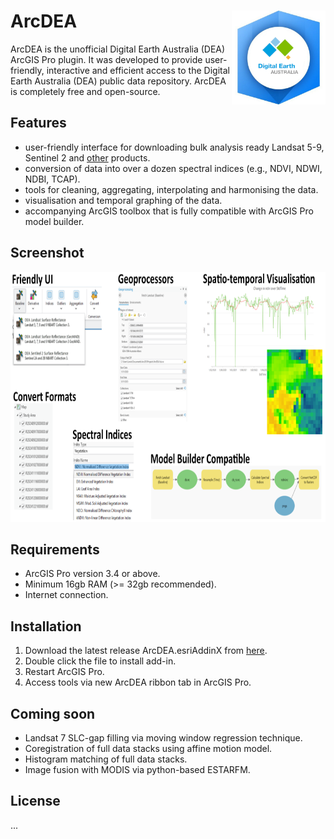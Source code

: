 # ArcDEA <img src="ArcDEA/Images/arcdea_logo.png" align="right" height="150" />

ArcDEA is the unofficial Digital Earth Australia (DEA) ArcGIS Pro plugin. It was developed to provide user-friendly, interactive and efficient access to the Digital Earth Australia (DEA) public data repository. ArcDEA is completely free and open-source.

## Features
* user-friendly interface for downloading bulk analysis ready Landsat 5-9, Sentinel 2 and [other](https://www.dea.ga.gov.au/products) products.
* conversion of data into over a dozen spectral indices (e.g., NDVI, NDWI, NDBI, TCAP).
* tools for cleaning, aggregating, interpolating and harmonising the data.
* visualisation and temporal graphing of the data.
* accompanying ArcGIS toolbox that is fully compatible with ArcGIS Pro model builder.

## Screenshot
<img src="ArcDEA/Screenshots/overview 05.png" height="400" />

## Requirements
* ArcGIS Pro version 3.4 or above.
* Minimum 16gb RAM (>= 32gb recommended).
* Internet connection.

## Installation
1. Download the latest release ArcDEA.esriAddinX from [here](https://github.com/lewistrotter/ArcDEA/releases).
2. Double click the file to install add-in.
3. Restart ArcGIS Pro.
4. Access tools via new ArcDEA ribbon tab in ArcGIS Pro.

## Coming soon
* Landsat 7 SLC-gap filling via moving window regression technique.
* Coregistration of full data stacks using affine motion model.
* Histogram matching of full data stacks.
* Image fusion with MODIS via python-based ESTARFM.

## License
...
